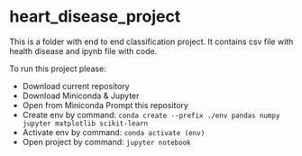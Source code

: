 # heart_disease_project
This is a folder with end to end classification project. It contains csv file with health disease and ipynb file with code.

To run this project please:

- Download current repository
- Download Miniconda & Jupyter
- Open from Miniconda Prompt this repository
- Create env by command: `conda create --prefix ./env pandas numpy jupyter matplotlib scikit-learn`
- Activate env by command: `conda activate (env)`
- Open project by command: `jupyter notebook`
